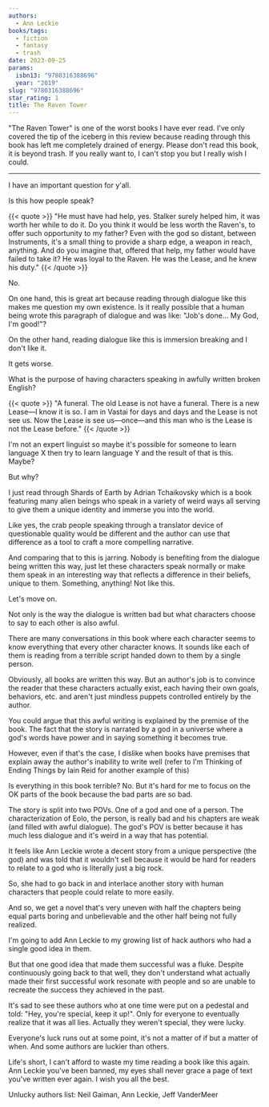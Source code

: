 ```yaml
---
authors:
  - Ann Leckie
books/tags:
  - fiction
  - fantasy
  - trash
date: 2023-09-25
params:
  isbn13: "9780316388696"
  year: "2019"
slug: "9780316388696"
star_rating: 1
title: The Raven Tower
---
```


"The Raven Tower" is one of the worst books I have ever read. I've only covered the tip of the iceberg in this review because reading through this book has left me completely drained of energy. Please don't read this book, it is beyond trash. If you really want to, I can't stop you but I really wish I could.

<!--more-->

---

I have an important question for y'all.

Is this how people speak?

{{< quote >}}
"He must have had help, yes. Stalker surely helped him, it was worth her while to do it. Do you think it would be less worth the Raven's, to offer such opportunity to my father? Even with the god so distant, between Instruments, it's a small thing to provide a sharp edge, a weapon in reach, anything. And do you imagine that, offered that help, my father would have failed to take it? He was loyal to the Raven. He was the Lease, and he knew his duty."
{{< /quote >}}

No.

On one hand, this is great art because reading through dialogue like this makes me question my own existence. Is it really possible that a human being wrote this paragraph of dialogue and was like: "Job's done... My God, I'm good!"?

On the other hand, reading dialogue like this is immersion breaking and I don't like it.

It gets worse.

What is the purpose of having characters speaking in awfully written broken English?

{{< quote >}}
"A funeral. The old Lease is not have a funeral. There is a new Lease—I know it is so. I am in Vastai for days and days and the Lease is not see us. Now the Lease is see us—once—and this man who is the Lease is not the Lease before."
{{< /quote >}}

I'm not an expert linguist so maybe it's possible for someone to learn language X then try to learn language Y and the result of that is this. Maybe?

But why?

I just read through Shards of Earth by Adrian Tchaikovsky which is a book featuring many alien beings who speak in a variety of weird ways all serving to give them a unique identity and immerse you into the world.

Like yes, the crab people speaking through a translator device of questionable quality would be different and the author can use that difference as a tool to craft a more compelling narrative.

And comparing that to this is jarring. Nobody is benefiting from the dialogue being written this way, just let these characters speak normally or make them speak in an interesting way that reflects a difference in their beliefs, unique to them. Something, anything! Not like this.

Let's move on.

Not only is the way the dialogue is written bad but what characters choose to say to each other is also awful.

There are many conversations in this book where each character seems to know everything that every other character knows. It sounds like each of them is reading from a terrible script handed down to them by a single person.

Obviously, all books are written this way. But an author's job is to convince the reader that these characters actually exist, each having their own goals, behaviors, etc. and aren't just mindless puppets controlled entirely by the author.

You could argue that this awful writing is explained by the premise of the book. The fact that the story is narrated by a god in a universe where a god's words have power and in saying something it becomes true.

However, even if that's the case, I dislike when books have premises that explain away the author's inability to write well (refer to I'm Thinking of Ending Things by Iain Reid for another example of this)

Is everything in this book terrible? No. But it's hard for me to focus on the OK parts of the book because the bad parts are so bad.

The story is split into two POVs. One of a god and one of a person. The characterization of Eolo, the person, is really bad and his chapters are weak (and filled with awful dialogue). The god's POV is better because it has much less dialogue and it's weird in a way that has potential.

It feels like Ann Leckie wrote a decent story from a unique perspective (the god) and was told that it wouldn't sell because it would be hard for readers to relate to a god who is literally just a big rock.

So, she had to go back in and interlace another story with human characters that people could relate to more easily.

And so, we get a novel that's very uneven with half the chapters being equal parts boring and unbelievable and the other half being not fully realized.

I'm going to add Ann Leckie to my growing list of hack authors who had a single good idea in them.

But that one good idea that made them successful was a fluke. Despite continuously going back to that well, they don't understand what actually made their first successful work resonate with people and so are unable to recreate the success they achieved in the past.

It's sad to see these authors who at one time were put on a pedestal and told: "Hey, you're special, keep it up!". Only for everyone to eventually realize that it was all lies. Actually they weren't special, they were lucky.

Everyone's luck runs out at some point, it's not a matter of if but a matter of when. And some authors are luckier than others.

Life's short, I can't afford to waste my time reading a book like this again. Ann Leckie you've been banned, my eyes shall never grace a page of text you've written ever again. I wish you all the best.

Unlucky authors list: Neil Gaiman, Ann Leckie, Jeff VanderMeer

